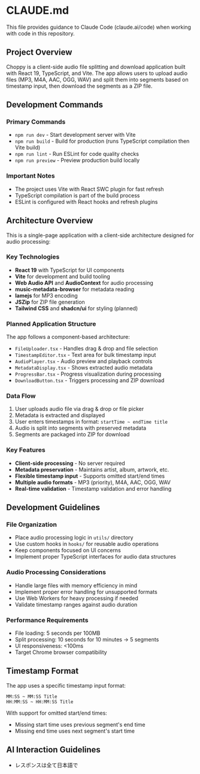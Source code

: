 # CLAUDE.md

This file provides guidance to Claude Code (claude.ai/code) when working with code in this repository.

## Project Overview

Choppy is a client-side audio file splitting and download application built with React 19, TypeScript, and Vite. The app allows users to upload audio files (MP3, M4A, AAC, OGG, WAV) and split them into segments based on timestamp input, then download the segments as a ZIP file.

## Development Commands

### Primary Commands
- `npm run dev` - Start development server with Vite
- `npm run build` - Build for production (runs TypeScript compilation then Vite build)
- `npm run lint` - Run ESLint for code quality checks
- `npm run preview` - Preview production build locally

### Important Notes
- The project uses Vite with React SWC plugin for fast refresh
- TypeScript compilation is part of the build process
- ESLint is configured with React hooks and refresh plugins

## Architecture Overview

This is a single-page application with a client-side architecture designed for audio processing:

### Key Technologies
- **React 19** with TypeScript for UI components
- **Vite** for development and build tooling
- **Web Audio API** and **AudioContext** for audio processing
- **music-metadata-browser** for metadata reading
- **lamejs** for MP3 encoding
- **JSZip** for ZIP file generation
- **Tailwind CSS** and **shadcn/ui** for styling (planned)

### Planned Application Structure
The app follows a component-based architecture:
- `FileUploader.tsx` - Handles drag & drop and file selection
- `TimestampEditor.tsx` - Text area for bulk timestamp input
- `AudioPlayer.tsx` - Audio preview and playback controls
- `MetadataDisplay.tsx` - Shows extracted audio metadata
- `ProgressBar.tsx` - Progress visualization during processing
- `DownloadButton.tsx` - Triggers processing and ZIP download

### Data Flow
1. User uploads audio file via drag & drop or file picker
2. Metadata is extracted and displayed
3. User enters timestamps in format: `startTime ~ endTime title`
4. Audio is split into segments with preserved metadata
5. Segments are packaged into ZIP for download

### Key Features
- **Client-side processing** - No server required
- **Metadata preservation** - Maintains artist, album, artwork, etc.
- **Flexible timestamp input** - Supports omitted start/end times
- **Multiple audio formats** - MP3 (priority), M4A, AAC, OGG, WAV
- **Real-time validation** - Timestamp validation and error handling

## Development Guidelines

### File Organization
- Place audio processing logic in `utils/` directory
- Use custom hooks in `hooks/` for reusable audio operations
- Keep components focused on UI concerns
- Implement proper TypeScript interfaces for audio data structures

### Audio Processing Considerations
- Handle large files with memory efficiency in mind
- Implement proper error handling for unsupported formats
- Use Web Workers for heavy processing if needed
- Validate timestamp ranges against audio duration

### Performance Requirements
- File loading: 5 seconds per 100MB
- Split processing: 10 seconds for 10 minutes → 5 segments
- UI responsiveness: <100ms
- Target Chrome browser compatibility

## Timestamp Format
The app uses a specific timestamp input format:
```
MM:SS ~ MM:SS Title
HH:MM:SS ~ HH:MM:SS Title
```

With support for omitted start/end times:
- Missing start time uses previous segment's end time
- Missing end time uses next segment's start time

## AI Interaction Guidelines
- レスポンスは全て日本語で